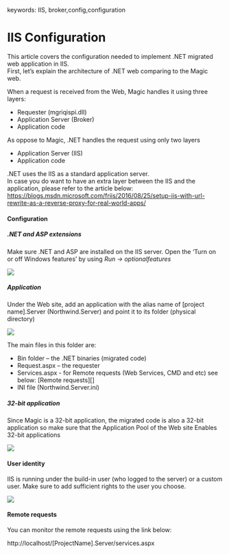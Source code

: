 ﻿keywords: IIS, broker,config,configuration

# IIS Configuration

This article covers the configuration needed to implement .NET migrated web application in IIS.  
First, let’s explain the architecture of .NET web comparing to the Magic web.

When a request is received from the Web, Magic handles it using three layers:
-	Requester (mgriqispi.dll)
-	Application Server (Broker)
-	Application code

As oppose to Magic, .NET handles the request using only two layers
-	Application Server (IIS)
-	Application code

.NET uses the IIS as a standard application server.  
In case you do want to have an extra layer between the IIS and the application, please refer to the article below:  
https://blogs.msdn.microsoft.com/friis/2016/08/25/setup-iis-with-url-rewrite-as-a-reverse-proxy-for-real-world-apps/


#### Configuration

##### .NET and ASP extensions

Make sure .NET and ASP are installed on the IIS server.
Open the  ‘Turn on or off Windows features’ by using 
*Run -> optionalfeatures*

![](NETASPExt.png)

##### Application

Under the Web site, add an application with the alias name of [project 
name].Server (Northwind.Server) and point it to its folder (physical directory)

![](AddApplication.png)

The main files in this folder are:
-	Bin folder – the .NET binaries (migrated code)
-	Request.aspx – the requester
-	Services.aspx  - for Remote requests (Web Services, CMD and etc) see below: [Remote requests][]
-  INI file (Northwind.Server.ini)



##### 32-bit application

Since Magic is a 32-bit application, the migrated code is also a 32-bit application so make sure that the Application Pool of the Web site Enables 32-bit applications

![](32bit.png)


#### User identity 

IIS is running under the build-in user (who logged to the server) or a custom user. Make sure to add sufficient rights to the user you choose.

![](IIS_ID.png)


#### Remote requests

You can monitor the remote requests using the link below:

http://localhost/[ProjectName].Server/services.aspx








